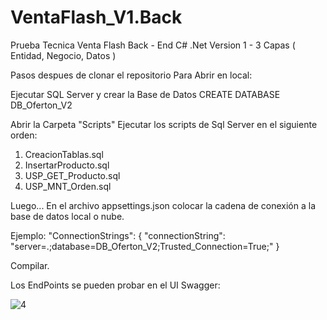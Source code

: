 # VentaFlash_V1.Back

Prueba Tecnica Venta Flash
Back - End  C# .Net
Version 1 - 3 Capas ( Entidad, Negocio, Datos )

Pasos despues de clonar el repositorio
Para Abrir en local:

Ejecutar SQL Server y crear la Base de Datos
CREATE DATABASE DB_Oferton_V2

Abrir la Carpeta "Scripts"
Ejecutar los scripts de Sql Server en el siguiente orden:
1. CreacionTablas.sql
2. InsertarProducto.sql
3. USP_GET_Producto.sql
4. USP_MNT_Orden.sql

Luego...
En el archivo appsettings.json colocar la cadena de conexión a la base de datos local o nube.

Ejemplo:
"ConnectionStrings": {
    "connectionString": "server=.;database=DB_Oferton_V2;Trusted_Connection=True;"
}

Compilar.

Los EndPoints se pueden probar en el UI Swagger:

![4](https://user-images.githubusercontent.com/58633633/195212268-164fba7e-c383-4a65-a92a-20eae5be6d50.png)
